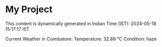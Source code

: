 # My Project

This content is dynamically generated in Indian Time (IST): 2024-05-18 15:17:17 IST


Current Weather in Coimbatore:
Temperature: 32.88 °C
Condition: haze
